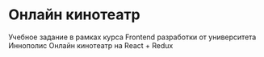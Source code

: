 # Онлайн кинотеатр
Учебное задание в рамках курса Frontend разработки от университета Иннополис
Онлайн кинотеатр на React + Redux
